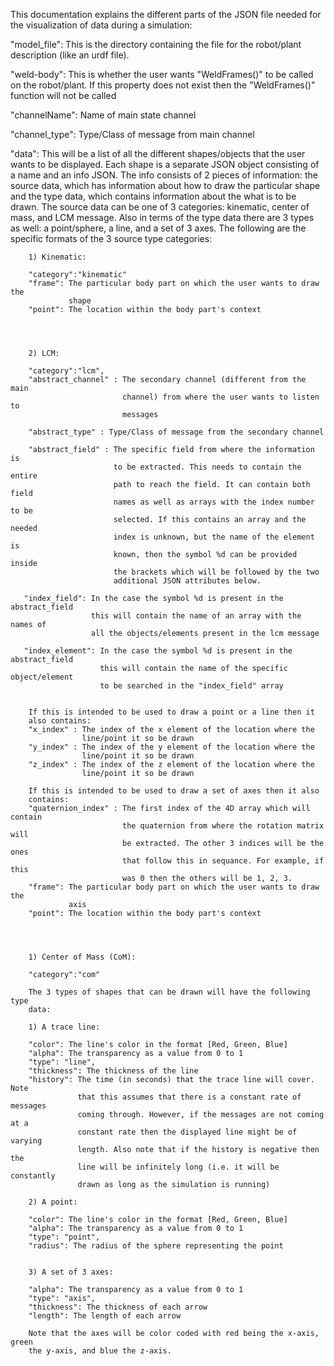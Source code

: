 This documentation explains the different parts of the JSON file needed for the
visualization of data during a simulation:

"model_file": This is the directory containing the file for the robot/plant
              description (like an urdf file).

"weld-body": This is whether the user wants "WeldFrames()" to be called on the
             robot/plant. If this property does not exist then the "WeldFrames()"
             function will not be called

"channelName": Name of main state channel

"channel_type": Type/Class of message from main channel

"data": This will be a list of all the different shapes/objects that
        the user wants to be displayed. Each shape is a separate JSON object
        consisting of a name and an info JSON. The info consists of 2 pieces of
        information: the source data, which has information about how to draw
        the particular shape and the type data, which contains information about
        the what is to be drawn. The source data can be one of 3 categories:
        kinematic, center of mass, and LCM message. Also in terms of the type
        data there are 3 types as well: a point/sphere, a line, and a set of 3
        axes. The following are the specific formats of the 3 source type
        categories:

        1) Kinematic:

        "category":"kinematic"
        "frame": The particular body part on which the user wants to draw the
                 shape
        "point": The location within the body part's context




        2) LCM:

        "category":"lcm",
        "abstract_channel" : The secondary channel (different from the main
                             channel) from where the user wants to listen to
                             messages

        "abstract_type" : Type/Class of message from the secondary channel

        "abstract_field" : The specific field from where the information is
                           to be extracted. This needs to contain the entire
                           path to reach the field. It can contain both field
                           names as well as arrays with the index number to be
                           selected. If this contains an array and the needed
                           index is unknown, but the name of the element is
                           known, then the symbol %d can be provided inside
                           the brackets which will be followed by the two
                           additional JSON attributes below.

       "index_field": In the case the symbol %d is present in the abstract_field
                      this will contain the name of an array with the names of
                      all the objects/elements present in the lcm message

       "index_element": In the case the symbol %d is present in the abstract_field
                        this will contain the name of the specific object/element
                        to be searched in the "index_field" array


        If this is intended to be used to draw a point or a line then it
        also contains:
        "x_index" : The index of the x element of the location where the
                    line/point it so be drawn
        "y_index" : The index of the y element of the location where the
                    line/point it so be drawn
        "z_index" : The index of the z element of the location where the
                    line/point it so be drawn

        If this is intended to be used to draw a set of axes then it also
        contains:
        "quaternion_index" : The first index of the 4D array which will contain
                             the quaternion from where the rotation matrix will
                             be extracted. The other 3 indices will be the ones
                             that follow this in sequance. For example, if this
                             was 0 then the others will be 1, 2, 3.
        "frame": The particular body part on which the user wants to draw the
                 axis
        "point": The location within the body part's context




        1) Center of Mass (CoM):

        "category":"com"

        The 3 types of shapes that can be drawn will have the following type
        data:

        1) A trace line:

        "color": The line's color in the format [Red, Green, Blue]
        "alpha": The transparency as a value from 0 to 1
        "type": "line",
        "thickness": The thickness of the line
        "history": The time (in seconds) that the trace line will cover. Note
                   that this assumes that there is a constant rate of messages
                   coming through. However, if the messages are not coming at a
                   constant rate then the displayed line might be of varying
                   length. Also note that if the history is negative then the
                   line will be infinitely long (i.e. it will be constantly
                   drawn as long as the simulation is running)

        2) A point:

        "color": The line's color in the format [Red, Green, Blue]
        "alpha": The transparency as a value from 0 to 1
        "type": "point",
        "radius": The radius of the sphere representing the point


        3) A set of 3 axes:

        "alpha": The transparency as a value from 0 to 1
        "type": "axis",
        "thickness": The thickness of each arrow
        "length": The length of each arrow

        Note that the axes will be color coded with red being the x-axis, green
        the y-axis, and blue the z-axis.
